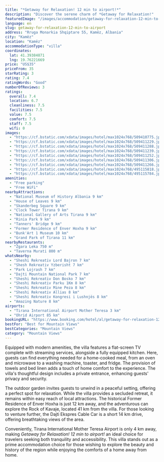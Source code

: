 ```yaml
---
title: "*Getaway for Relaxation! 12 min to airport!*"
description: "Discover the serene charm of *Getaway for Relaxation!"
featuredImage: "/images/accommodation/getaway-for-relaxation-12-min-to-airport-509410775.jpg"
language: en
slug: getaway-for-relaxation-12-min-to-airport
address: "Rruga Monarkia Shqiptare 55, Kamëz, Albania"
city: "Kamëz"
location: "Kamëz"
accommodationType: "villa"
coordinates:
  lat: 41.39384871
  lng: 19.76221669
price: "US$35"
priceFrom: 35
starRating: 3
rating: 7.4
ratingWords: "Good"
numberOfReviews: 3
ratings:
  overall: 7.4
  location: 6.7
  cleanliness: 7.5
  facilities: 7.5
  value: 7.5
  comfort: 7.5
  staff: 7.5
  wifi: 0
images:
  - "https://cf.bstatic.com/xdata/images/hotel/max1024x768/509410775.jpg?k=ffd295256b7cd96f5359984ef394f7dc962e9230faf31db2692ee636e4865daa&o=&hp=1"
  - "https://cf.bstatic.com/xdata/images/hotel/max1024x768/509411229.jpg?k=8c16b6bf0c591773856f2e55019fc3b9c14877de6f67119c8bde27eb30988290&o=&hp=1"
  - "https://cf.bstatic.com/xdata/images/hotel/max1024x768/509411288.jpg?k=9f180aa18b9070741114c5574a30ee404bba1d747990c8cec8b2f025a49a9bfa&o=&hp=1"
  - "https://cf.bstatic.com/xdata/images/hotel/max1024x768/509411239.jpg?k=43abb52784bf82171233c411589be107713fc8b88992e8827eb6b18de93cf9f0&o=&hp=1"
  - "https://cf.bstatic.com/xdata/images/hotel/max1024x768/509411252.jpg?k=942395bf08c0d7beef086e945c8fbf96acaf61de212c2d171e8cc712e3c3a88a&o=&hp=1"
  - "https://cf.bstatic.com/xdata/images/hotel/max1024x768/509411306.jpg?k=f9a3d1f9eb54d26b685ef475cf881f92d37dcd972cb32c7a06e63b9e353a4007&o=&hp=1"
  - "https://cf.bstatic.com/xdata/images/hotel/max1024x768/509411266.jpg?k=e9811d153f71845e0cd98bc798e0a611330321802e7f26f6b5bb58acf808d8b3&o=&hp=1"
  - "https://cf.bstatic.com/xdata/images/hotel/max1024x768/495115818.jpg?k=f342aef6a05c74429ee3924f2570bc4fbd60ac54c4b3cf02b4190d47eb707462&o=&hp=1"
  - "https://cf.bstatic.com/xdata/images/hotel/max1024x768/495115784.jpg?k=2e08fbf7572cb5e493d5f6e3d89bb6dc7297f0d761265ab8179f94b81abdfbb6&o=&hp=1"
amenities:
  - "Free parking"
  - "Free WiFi"
nearbyAttractions:
  - "National Museum of History Albania 9 km"
  - "House of Leaves 9 km"
  - "Skanderbeg Square 9 km"
  - "Clock Tower Tirana 9 km"
  - "National Gallery of Arts Tirana 9 km"
  - "Rinia Park 9 km"
  - "Tanners' Bridge 9 km"
  - "Former Residence of Enver Hoxha 9 km"
  - "Bunk'Art 1 Museum 10 km"
  - "Grand Park of Tirana 11 km"
nearbyRestaurants:
  - "Zgara Leka 750 m"
  - "Taverna Murati 800 m"
whatsNearby:
  - "Sheshi Rekreativ Lord Bajron 7 km"
  - "Shesh Rekreativ Yzberisht 7 km"
  - "Park Lojrash 7 km"
  - "Dajti Mountain National Park 7 km"
  - "Sheshi Rekreativ Don Bosko 7 km"
  - "Sheshi Rekreativ Parku 1Km 8 km"
  - "Sheshi Rekreativ Mine Peza 8 km"
  - "Sheshi Rekreativ Allias 8 km"
  - "Sheshi Rekreativ Kongresi i Lushnjës 8 km"
  - "Amazing Nature 8 km"
airports:
  - "Tirana International Airport Mother Teresa 3 km"
  - "Ohrid Airport 85 km"
bookingURL: "https://www.booking.com/hotel/al/getaway-for-relaxation-12-min-to-airport.en-gb.html?aid=8035640"
bestFor: "Best for Mountain Views"
bestCategories: "Mountain Views"
category: "Mountain Views"
---
```


Equipped with modern amenities, the villa features a flat-screen TV complete with streaming services, alongside a fully equipped kitchen. Here, guests can find everything needed for a home-cooked meal, from an oven and microwave to a washing machine, toaster, and fridge. The provision of towels and bed linen adds a touch of home comfort to the experience. The villa's thoughtful design includes a private entrance, enhancing guests' privacy and security.

The outdoor garden invites guests to unwind in a peaceful setting, offering a perfect spot for relaxation. While the villa provides a secluded retreat, it remains within easy reach of local attractions. The historical Former Residence of Enver Hoxha is just 12 km away, and the adventurous can explore the Rock of Kavaje, located 41 km from the villa. For those looking to venture further, the Dajti Ekspres Cable Car is a short 14 km drive, offering breathtaking views of the area.

Conveniently, Tirana International Mother Teresa Airport is only 4 km away, making *Getaway for Relaxation! 12 min to airport!* an ideal choice for travelers seeking both tranquility and accessibility. This villa stands out as a prime accommodation choice for those wishing to explore the beauty and history of the region while enjoying the comforts of a home away from home.